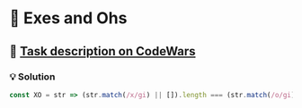 # 📝 Exes and Ohs

## 🔗 [Task description on CodeWars](https://www.codewars.com/kata/55908aad6620c066bc00002a)

### 💡 Solution

```javascript
const XO = str => (str.match(/x/gi) || []).length === (str.match(/o/gi) || []).length;
```
